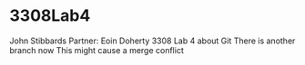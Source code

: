 # 3308Lab4
John Stibbards
Partner: Eoin Doherty
3308 Lab 4 about Git
There is another branch now
This might cause a merge conflict

